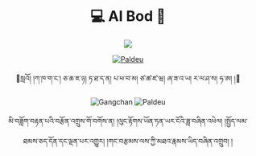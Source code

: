 <!-- AI Bod GangchanPaldeu-->
<p align="center">
  <h1 align="center">💻 AI Bod 🏇</h1>
</p>

<p align="center">
  <img src="https://readme-typing-svg.herokuapp.com?font=Fira+Code&pause=1000&color=00266D&width=435&lines=%E0%BC%84%E0%BC%85%E0%BC%8D+%E0%BC%8D%E0%BD%A6%E0%BE%90%E0%BD%91%E0%BC%8B%E0%BD%86%E0%BD%A2%E0%BC%8B%E0%BD%9F%E0%BD%BC%E0%BD%A2%E0%BC%8B%E0%BD%A1%E0%BD%84%E0%BD%A6%E0%BC%8D+%E0%BD%A2%E0%BE%A9%E0%BD%B2%E0%BD%A6%E0%BC%8B%E0%BD%93%E0%BD%B2%E0%BC%8B%E0%BD%9A%E0%BD%82%E0%BD%A6%E0%BC%8B%E0%BD%91%E0%BD%98%E0%BC%8D+%E0%BD%A1%E0%BD%B2%E0%BC%8B%E0%BD%82%E0%BD%BA%E0%BD%A2%E0%BC%8B%E0%BD%A2%E0%BE%A9%E0%BD%A3%E0%BC%8B%E0%BD%86%E0%BD%BA%E0%BD%A0%E0%BD%BC%E0%BC%8D+%E0%BC%8D">
</p>
<p align="center">
  <a href="https://github.com/GangchanPaldeu"><img src="https://github-readme-stats.vercel.app/api/top-langs/?username=abhishekkrthakur&layout=compact" alt="Paldeu">
  </a>
</p>

<p align="center">
  <font >🌻སླའོ། །ཀ་ཁ་ག་ང་། ཅ་ཆ་ཇ་ཉ། ཏ་ཐ་ད་ན། པ་ཕ་བ་མ། ཙ་ཚ་ཛ་ཝ། ཞ་ཟ་འ་ཡ། ར་ལ་ཤ་ས། ཧ་ཨ། །🌻</font>
</p>

<!--[![Top Langs](https://github-readme-stats.vercel.app/api/top-langs/?username=huggingface&layout=compact)](https://github.com/GangchanPaldeu)
![GangchanPaldeu's GitHub stats](https://github-readme-stats.vercel.app/api?username=GangchanPaldeu&show_icons=true&theme=prussian)
![Streak stats](https://github-readme-streak-stats.herokuapp.com/?user=GangchanPaldeu&show_icons=true&theme=prussian)-->

<p align="center">
  <img src="https://github-readme-stats.vercel.app/api?username=GangchanPaldeu&show_icons=true&theme=slateorange" alt="Gangchan">
  <img src="https://github-readme-streak-stats.herokuapp.com/?user=GangchanPaldeu&show_icons=true&theme=darcula" alt="Paldeu">
</p>

<p align="center">
  <span >མི་བཟློག་བརྟན་པའི་བརྩོན་འགྲུས་གོ་བགོས་ན། །ལུང་རྟོགས་ཡོན་ཏན་ཡར་ངོའི་ཟླ་བཞིན་འཕེལ། །སྤྱོད་ལམ་ཐམས་ཅད་དོན་དང་ལྡན་པར་འགྱུར། །གང་བརྩམས་ལས་ཀྱི་མཐའ་རྣམས་ཡིད་བཞིན་འགྲུབ། །</span>
</p>
<!--སྙིང་ལ་རྗེ་བའི་རྒྱང་རིང་གི་ཁྱོད། དུས་ད་ལྟ་བདེ་མོ་ཡིན་ན།-->
